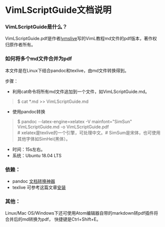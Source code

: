# VimLScriptGuide文档说明

### VimLScriptGuide是什么？
VimLScriptGuide.pdf是作者[lymslive](https://github.com/lymslive/vimllearn)写的VimL教程md文件的pdf版本，著作权归原作者所有。

### 如何将多个md文件合并为pdf
本文件是在Linux下结合pandoc和texlive，由md文件转换得到。

步骤：
- 利用cat命令将所有md文件追加到一个文件，如VimLScriptGuide.md。  
 > $ cat *.md >> VimLScriptGuide.md 
- 使用pandoc转换  
 > $ pandoc --latex-engine=xelatex -V mainfont="SimSun" VimLScriptGuide.md -o VimLScriptGuide.pdf  
 > \# xelatex是texlive的一个引擎，可处理中文。\# SimSum是宋体，也可使用其他字体如SimHei(黑体）。
- 时间：15s左右。
- 系统：Ubuntu 18.04 LTS 

### 依赖：
- pandoc [文档转换神器](https://github.com/jgm/pandoc)
- texlive 可参考这篇文章[安装](https://blog.csdn.net/Shieber/article/details/93716448)

### 其他：
Linux/Mac OS/Windows下还可使用Atom编辑器自带的markdown转pdf插件将合并后的md转换为pdf，
快捷键是Ctrl+Shift+E。
